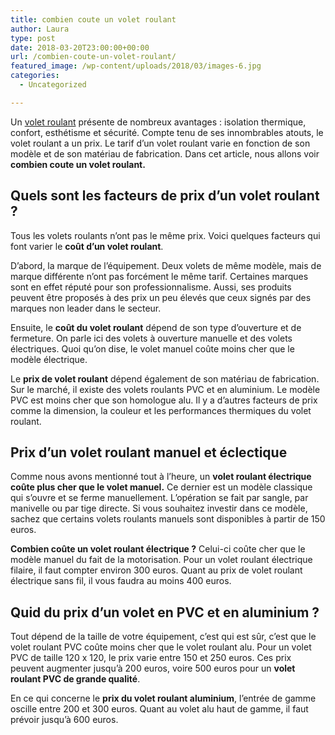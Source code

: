 ```yaml
---
title: combien coute un volet roulant
author: Laura
type: post
date: 2018-03-20T23:00:00+00:00
url: /combien-coute-un-volet-roulant/
featured_image: /wp-content/uploads/2018/03/images-6.jpg
categories:
  - Uncategorized

---
```

Un <a href="https://www.mistermenuiserie.com/volet-roulant-aluminium.html" target="_blank">volet roulant</a> présente de nombreux avantages : isolation thermique, confort, esthétisme et sécurité. Compte tenu de ses innombrables atouts, le volet roulant a un prix. Le tarif d’un volet roulant varie en fonction de son modèle et de son matériau de fabrication. Dans cet article, nous allons voir **combien coute un volet roulant.**

## 

## Quels sont les facteurs de prix d’un volet roulant ?

Tous les volets roulants n’ont pas le même prix. Voici quelques facteurs qui font varier le **coût d’un volet roulant**.



D’abord, la marque de l’équipement. Deux volets de même modèle, mais de marque différente n’ont pas forcément le même tarif. Certaines marques sont en effet réputé pour son professionnalisme. Aussi, ses produits peuvent être proposés à des prix un peu élevés que ceux signés par des marques non leader dans le secteur.



Ensuite, le **coût du volet roulant** dépend de son type d’ouverture et de fermeture. On parle ici des volets à ouverture manuelle et des volets électriques. Quoi qu’on dise, le volet manuel coûte moins cher que le modèle électrique.



Le **prix de volet roulant** dépend également de son matériau de fabrication. Sur le marché, il existe des volets roulants PVC et en aluminium. Le modèle PVC est moins cher que son homologue alu. Il y a d’autres facteurs de prix comme la dimension, la couleur et les performances thermiques du volet roulant.

## 

## Prix d’un volet roulant manuel et éclectique

Comme nous avons mentionné tout à l’heure, un **volet roulant électrique coûte plus cher que le volet manuel.** Ce dernier est un modèle classique qui s’ouvre et se ferme manuellement. L’opération se fait par sangle, par manivelle ou par tige directe. Si vous souhaitez investir dans ce modèle, sachez que certains volets roulants manuels sont disponibles à partir de 150 euros.



**Combien coûte un volet roulant électrique ?** Celui-ci coûte cher que le modèle manuel du fait de la motorisation. Pour un volet roulant électrique filaire, il faut compter environ 300 euros. Quant au prix de volet roulant électrique sans fil, il vous faudra au moins 400 euros.

## 

## Quid du prix d’un volet en PVC et en aluminium ?

Tout dépend de la taille de votre équipement, c&#8217;est qui est sûr, c&#8217;est que le volet roulant PVC coûte moins cher que le volet roulant alu. Pour un volet PVC de taille 120 x 120, le prix varie entre 150 et 250 euros. Ces prix peuvent augmenter jusqu’à 200 euros, voire 500 euros pour un **volet roulant PVC de grande qualité**.



En ce qui concerne le **prix du volet roulant aluminium**, l’entrée de gamme oscille entre 200 et 300 euros. Quant au volet alu haut de gamme, il faut prévoir jusqu’à 600 euros.